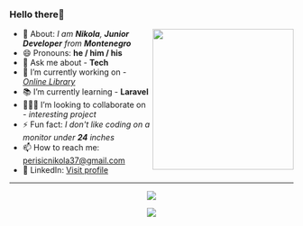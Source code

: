 ### Hello there👋
 
 <img align='right' src="https://c.tenor.com/2uyENRmiUt0AAAAC/coding.gif" width="250">

- 👋 About: <i>I am <b>Nikola</b>, <b>Junior Developer</b> from <b>Montenegro</b></i>
- 😄 Pronouns: <b>he / him / his</b>
- 💬 Ask me about - <b>Tech</b>
- 🔨 I’m currently working on - <i><a href="https://tim4.ictcortex.me" target="_blank">Online Library</a></i>
- 📚 I’m currently learning - <b>Laravel</b>
- 🧑‍🤝‍🧑 I’m looking to collaborate on - <i>interesting project</i>
- ⚡ Fun fact: <i>I don't like coding on a monitor under <b>24</b> inches</i>
- 📫 How to reach me: perisicnikola37@gmail.com 
- 💼 LinkedIn: <a href="https://linkedin.com/in/perisicnikola37"> Visit profile </a>

<hr>
<p align="center">
<img align="center" src="https://github-readme-stats.vercel.app/api?username=dzonidevv&show_icons=true&theme=tokyonight">
</p>
<p align="center">
<img align="center" src="http://github-readme-streak-stats.herokuapp.com?user=dzonidevv&theme=tokyonight&date_format=M%20j%5B%2C%20Y%5D&border=2C8ADD)](https://git.io/streak-stats">
</p>




